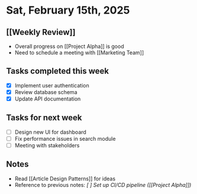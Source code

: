 # Sat, February 15th, 2025

## [[Weekly Review]]

- Overall progress on [[Project Alpha]] is good
- Need to schedule a meeting with [[Marketing Team]]

## Tasks completed this week
- [x] Implement user authentication
- [x] Review database schema
- [x] Update API documentation

## Tasks for next week
- [ ] Design new UI for dashboard
- [ ] Fix performance issues in search module
- [ ] Meeting with stakeholders

## Notes
- Read [[Article Design Patterns]] for ideas
- Reference to previous notes: _[ ] Set up CI/CD pipeline ([[Project Alpha]])_